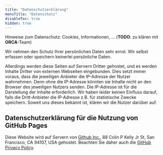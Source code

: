 ```yaml
---
title: "Datenschutzerklärung"
menuTitle: "Datenschutz"
disableToc: true
hidden: true
---
```



Hinweise zum Datenschutz: Cookies, Informationen, ... (**TODO**: zu klären mit **ORCA**-Team)


Wir nehmen den Schutz Ihrer persönlichen Daten sehr ernst. Wir selbst erfassen oder speichern keinerlei persönliche Daten.

Allerdings werden diese Seiten auf Servern Dritter gehostet, und es werden Inhalte Dritter von externen Webseiten eingebunden. Dies setzt immer voraus, dass die jeweiligen Anbieter die IP-Adresse der Nutzer wahrnehmen. Denn ohne die IP-Adresse könnten sie Inhalte nicht an den Browser des jeweiligen Nutzers senden. Die IP-Adresse ist für die Darstellung der Inhalte erforderlich. Wir haben leider keinen Einfluss darauf, falls die Dritt-Anbieter die IP-Adresse z.B. für statistische Zwecke speichern. Soweit uns dieses bekannt ist, klären wir die Nutzer darüber auf.

## Datenschutzerklärung für die Nutzung von GitHub Pages

Diese Website wird auf Servern von [Github Inc.](https://www.github.com/), 88 Colin P Kelly Jr St, San Francisco, CA 94107, USA gehostet. Beachten Sie daher auch die [GitHub Privacy Policy](https://help.github.com/articles/github-privacy-statement/).
